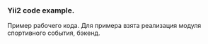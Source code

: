 ### Yii2 code example.

Пример рабочего кода. Для примера взята реализация модуля спортивного события, бэкенд.
